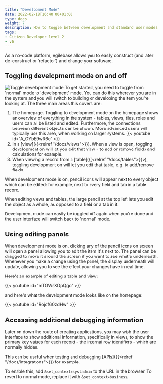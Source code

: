 ```yaml
---
title: "Development Mode"
date: 2022-02-18T16:40:00+01:00
type: docs
weight: 7
description: How to toggle between development and standard user modes
tags:
- Citizen Developer level 2
- v6
---
```

As a no-code platform, Agilebase allows you to easily construct (and later de-construct or 'refactor') and change your software.

## Toggling development mode on and off
![Toggle development mode](/toggle-build-mode.png)
To get started, you need to toggle from 'normal' mode to 'development' mode. You can do this wherever you are in the system and you will switch to building or developing the item you're looking at. The three main areas this covers are:
1. The homepage. Toggling to development mode on the homepage shows an overview of everything in the system - tables, views, tiles, roles and users can all be listed and edited. Furthermore, the connections between different objects can be shown. More advanced users will typically use this area, when working on larger systems. {{< youtube id="A_OYbB9wR6c" >}}
2. In a [view]({{<relref "/docs/views">}}). When a view is open, toggling development on will let you edit that view - to add or remove fields and calculations for example.
3. When viewing a record from a [table]({{<relref "/docs/tables">}}>), toggling development on will let you edit that table, e.g. to add/remove fields.

When development mode is on, pencil icons will appear next to every object which can be edited: for example, next to every field and tab in a table record.

When editing views and tables, the large pencil at the top left lets you edit the object as a whole, as opposed to a field or a tab in it.

Development mode can easily be toggled off again when you're done and the user interface will switch back to 'normal' mode.

## Using editing panels
When development mode is on, clicking any of the pencil icons on screen will open a panel allowing you to edit the item it's next to. The panel can be dragged to move it around the screen if you want to see what's underneath. Whenever you make a change using the panel, the display underneath will update, allowing you to see the effect your changes have in real time.

Here's an example of editing a table and view:

{{< youtube id="mTOWsXDpQgo" >}}

and here's what the development mode looks like on the homepage:

{{< youtube id="Rojcf6OzdHw" >}}

## Accessing additional debugging information

Later on down the route of creating applications, you may wish the user interface to show additional information, specifically in views, to show the primary key values for each record - the internal row identifiers - which are normally hidden.

This can be useful when testing and debugging [APIs]({{<relref "/docs/integrations">}}) for example.

To enable this, add `&set_context=systadmin` to the URL in the browser. To revert to normal mode, replace it with `&set_context=business`.
